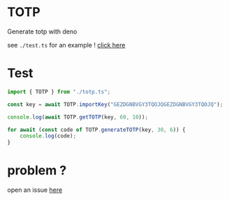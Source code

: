 # TOTP
Generate totp  with deno

see `./test.ts` for an example ! [click here](./test.ts)

# Test
```ts
import { TOTP } from "./totp.ts";

const key = await TOTP.importKey("GEZDGNBVGY3TQOJQGEZDGNBVGY3TQOJQ");

console.log(await TOTP.getTOTP(key, 60, 10));

for await (const code of TOTP.generateTOTP(key, 30, 6)) {
    console.log(code);
}
```

# problem ?
open an issue [here](https://github.com/Deno-Sandbox-2/TOTP/issues)
